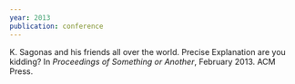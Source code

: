 ```yaml
---
year: 2013
publication: conference
---
```

K. Sagonas and his friends all over the world.
Precise Explanation are you kidding?
In _Proceedings of Something or Another_, February 2013. ACM Press.
